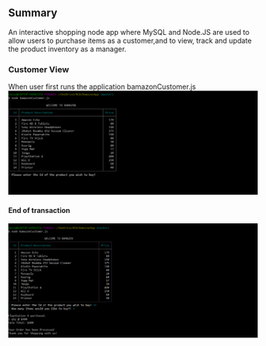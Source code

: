 ## Summary

An interactive shopping node app where MySQL and Node.JS are used to allow users to purchase items as a customer,and to view, track and update the product inventory as a manager.

### Customer View

When user first runs the application bamazonCustomer.js 
![CustomerView](images/customer.png)

#### End of transaction
![CustomerView2](images/customer2.png)
